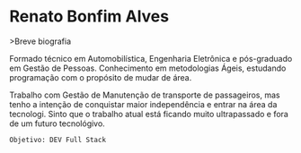 <h1>Renato Bonfim Alves</h1>
>Breve biografia

Formado técnico em Automobilística, Engenharia Eletrônica e pós-graduado em Gestão de Pessoas.
Conhecimento em metodologias Ágeis, estudando programação com o propósito de mudar de área.

Trabalho com Gestão de Manutenção de transporte de passageiros, mas tenho a intenção de conquistar maior independência e entrar na área da tecnologi.
Sinto que o trabalho atual está ficando muito ultrapassado e fora de um futuro tecnológivo.

```
Objetivo: DEV Full Stack
```
